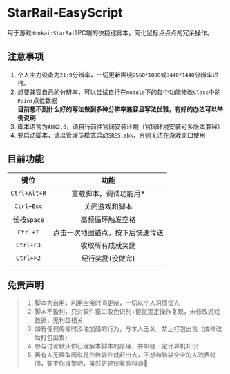 # StarRail-EasyScript
用于游戏`Honkai:StarRail`PC端的快捷键脚本，简化鼠标点点点的冗余操作。

## 注意事项
1. 个人主力设备为`21:9`分辨率，一切更新围绕`2560*1080`或`3440*1440`分辨率进行。
2. 想要兼容自己的分辨率，可以尝试自行在`module`下的每个功能修改`Class`中的`Point`点位数据
   <br>
   **目前想不到什么好的写法做到多种分辨率兼容且写法优雅，有好的办法可以举例说明**
3. 脚本语言为`AHK2.0`，请自行前往官网安装环境（官网环境安装可多版本兼容）
4. 要启动脚本，请以管理员模式启动`SRES.ahk`，否则无法在游戏窗口使用

## 目前功能
|     键位     |               功能               |
| :----------: | :------------------------------: |
| `Ctrl+Alt+R` |      重载脚本，调试功能用*       |
|  `Ctrl+Esc`  |          关闭游戏和脚本          |
| 长按`Space`  |         高频循环触发空格         |
|   `Ctrl+T`   | 点击一次地图锚点，按下后快速传送 |
|  `Ctrl+F3`   |         收取所有成就奖励         |
|  `Ctrl+F2`   |         纪行奖励(没做完)         |


## 免责声明
> 1. 脚本为自用，利用空余时间更新，一切以个人习惯优先
> 2. 脚本不盈利，只对软件窗口取色识别+键鼠固定操作复现，未修改游戏数据，无利益相关
> 3. 如有任何传播时添油加醋的行为，与本人无关，禁止打包出售（或修改后打包出售）
> 4. 参与讨论默认你已理解本脚本的原理，并知晓一定计算机知识
> 5. 再有人无理取闹说是作弊软件就赶出去，不想和脑袋空空的人浪费时间，要不你报警吧，虽然更建议看脑科😅💢